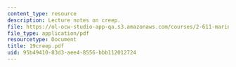 ```yaml
---
content_type: resource
description: Lecture notes on creep.
file: https://ol-ocw-studio-app-qa.s3.amazonaws.com/courses/2-611-marine-power-and-propulsion-fall-2006/95b4941083d3aee48556bbb112012724_19creep.pdf
file_type: application/pdf
resourcetype: Document
title: 19creep.pdf
uid: 95b49410-83d3-aee4-8556-bbb112012724
---
```

